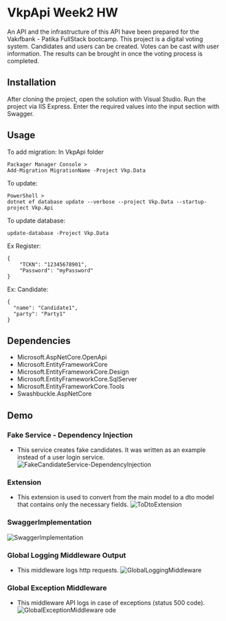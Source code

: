 # VkpApi Week2 HW


An API and the infrastructure of this API have been prepared for the Vakıfbank - Patika FullStack bootcamp. This project is a digital voting system. Candidates and users can be created. Votes can be cast with user information. The results can be brought in once the voting process is completed.


## Installation

After cloning the project, open the solution with Visual Studio. Run the project via IIS Express. Enter the required values ​​into the input section with Swagger.

## Usage

To add migration:
In VkpApi folder
```
Packager Manager Console > 
Add-Migration MigrationName -Project Vkp.Data
```

To update:
```
PowerShell >
dotnet ef database update --verbose --project Vkp.Data --startup-project Vkp.Api
```

To update database: 
```
update-database -Project Vkp.Data
```

Ex Register:
```
{
    "TCKN": "12345678901",
    "Password": "myPassword"
}
```

Ex: Candidate: 
```
{
  "name": "Candidate1",
  "party": "Party1"
}
```

## Dependencies
- Microsoft.AspNetCore.OpenApi
- Microsoft.EntityFrameworkCore
- Microsoft.EntityFrameworkCore.Design
- Microsoft.EntityFrameworkCore.SqlServer
- Microsoft.EntityFrameworkCore.Tools
- Swashbuckle.AspNetCore
    
## Demo

### Fake Service - Dependency Injection
- This service creates fake candidates. It was written as an example instead of a user login service.
![FakeCandidateService-DependencyInjection](https://github.com/kutaymalik/VkpApi/assets/56682209/7b6eb15f-d4ed-44a5-b94f-c464fa5925b7)

### Extension
- This extension is used to convert from the main model to a dto model that contains only the necessary fields.
![ToDtoExtension](https://github.com/kutaymalik/VkpApi/assets/56682209/f2afb296-6638-4471-82a5-7993425fc3ac)

### SwaggerImplementation
![SwaggerImplementation](https://github.com/kutaymalik/VkpApi/assets/56682209/80644afe-8061-428b-ae4d-70ae9bfa1e71)


### Global Logging Middleware Output
- This middleware logs http requests.
![GlobalLoggingMiddleware](https://github.com/kutaymalik/VkpApi/assets/56682209/454bb93f-117f-470a-80f3-c4eccdc41576)


### Global Exception Middleware 
- This middleware API logs in case of exceptions (status 500 code).
![GlobalExceptionMiddleware](https://github.com/kutaymalik/VkpApi/assets/56682209/90413010-8e1a-48aa-95b9-5dcddd967595)
ode






